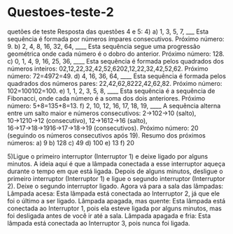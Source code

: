 # Questoes-teste-2
quetões de teste 
Resposta das questões 4 e 5:
4) a) 1, 3, 5, 7, ___
    Esta sequência é formada por números ímpares consecutivos.
    Próximo número: 9.
b) 2, 4, 8, 16, 32, 64, ____
    Esta sequência segue uma progressão geométrica onde cada número é o dobro do anterior.
    Próximo número: 128.
c) 0, 1, 4, 9, 16, 25, 36, ____
    Esta sequência é formada pelos quadrados dos números inteiros: 02,12,22,32,42,52,6202,12,22,32,42,52,62.
    Próximo número: 72=4972=49.
d) 4, 16, 36, 64, ____
    Esta sequência é formada pelos quadrados dos números pares: 22,42,62,8222,42,62,82.
    Próximo número: 102=100102=100.
e) 1, 1, 2, 3, 5, 8, ____
    Esta sequência é a sequência de Fibonacci, onde cada número é a soma dos dois anteriores.
    Próximo número: 5+8=135+8=13.
f) 2, 10, 12, 16, 17, 18, 19, ____
    A sequência alterna entre um salto maior e números consecutivos: 2→102→10 (salto), 10→1210→12 (consecutivo), 12→1612→16 (salto), 16→17→18→1916→17→18→19 (consecutivos).
    Próximo número: 20 (seguindo os números consecutivos após 19).
Resumo dos próximos números:
a) 9
b) 128
c) 49
d) 100
e) 13
f) 20

5)Ligue o primeiro interruptor (Interruptor 1) e deixe ligado por alguns minutos.
    A ideia aqui é que a lâmpada conectada a esse interruptor aqueça durante o tempo em que está ligada.
Depois de alguns minutos, desligue o primeiro interruptor (Interruptor 1) e ligue o segundo interruptor (Interruptor 2).
    Deixe o segundo interruptor ligado.
Agora vá para a sala das lâmpadas:
    Lâmpada acesa: Esta lâmpada está conectada ao Interruptor 2, já que ele foi o último a ser ligado.
    Lâmpada apagada, mas quente: Esta lâmpada está conectada ao Interruptor 1, pois ela esteve ligada por alguns minutos, mas foi desligada antes de você ir até a sala.
    Lâmpada apagada e fria: Esta lâmpada está conectada ao Interruptor 3, pois nunca foi ligada.
